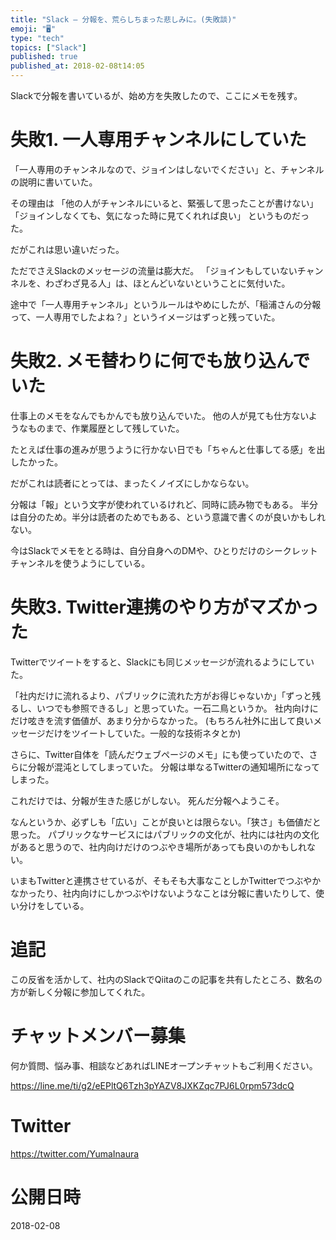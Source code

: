 ```yaml
---
title: "Slack — 分報を、荒らしちまった悲しみに。(失敗談)"
emoji: "🖥"
type: "tech"
topics: ["Slack"]
published: true
published_at: 2018-02-08t14:05
---
```


Slackで分報を書いているが、始め方を失敗したので、ここにメモを残す。

# 失敗1. 一人専用チャンネルにしていた

「一人専用のチャンネルなので、ジョインはしないでください」と、チャンネルの説明に書いていた。

その理由は
「他の人がチャンネルにいると、緊張して思ったことが書けない」
「ジョインしなくても、気になった時に見てくれれば良い」
というものだった。

だがこれは思い違いだった。

ただでさえSlackのメッセージの流量は膨大だ。
「ジョインもしていないチャンネルを、わざわざ見る人」は、ほとんどいないということに気付いた。

途中で「一人専用チャンネル」というルールはやめにしたが、「稲浦さんの分報って、一人専用でしたよね？」というイメージはずっと残っていた。

# 失敗2. メモ替わりに何でも放り込んでいた

仕事上のメモをなんでもかんでも放り込んでいた。
他の人が見ても仕方ないようなものまで、作業履歴として残していた。

たとえば仕事の進みが思うように行かない日でも「ちゃんと仕事してる感」を出したかった。

だがこれは読者にとっては、まったくノイズにしかならない。

分報は「報」という文字が使われているけれど、同時に読み物でもある。
半分は自分のため。半分は読者のためでもある、という意識で書くのが良いかもしれない。

今はSlackでメモをとる時は、自分自身へのDMや、ひとりだけのシークレットチャンネルを使うようにしている。

# 失敗3. Twitter連携のやり方がマズかった

Twitterでツイートをすると、Slackにも同じメッセージが流れるようにしていた。

「社内だけに流れるより、パブリックに流れた方がお得じゃないか」「ずっと残るし、いつでも参照できるし」と思っていた。一石二鳥というか。
社内向けにだけ呟きを流す価値が、あまり分からなかった。
(もちろん社外に出して良いメッセージだけをツイートしていた。一般的な技術ネタとか)

さらに、Twitter自体を「読んだウェブページのメモ」にも使っていたので、さらに分報が混沌としてしまっていた。
分報は単なるTwitterの通知場所になってしまった。

これだけでは、分報が生きた感じがしない。
死んだ分報へようこそ。

なんというか、必ずしも「広い」ことが良いとは限らない。「狭さ」も価値だと思った。
パブリックなサービスにはパブリックの文化が、社内には社内の文化があると思うので、社内向けだけのつぶやき場所があっても良いのかもしれない。

いまもTwitterと連携させているが、そもそも大事なことしかTwitterでつぶやかなかったり、社内向けにしかつぶやけないようなことは分報に書いたりして、使い分けをしている。


# 追記

この反省を活かして、社内のSlackでQiitaのこの記事を共有したところ、数名の方が新しく分報に参加してくれた。








<!-- Update From Qiita API -->

# チャットメンバー募集


何か質問、悩み事、相談などあればLINEオープンチャットもご利用ください。

https://line.me/ti/g2/eEPltQ6Tzh3pYAZV8JXKZqc7PJ6L0rpm573dcQ





# Twitter


https://twitter.com/YumaInaura


<!-- Update From Qiita API -->



# 公開日時

2018-02-08
